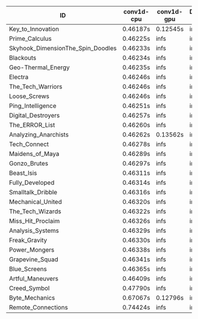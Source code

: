 |ID|conv1d-cpu|conv1d-gpu|DWSPConv2D-gpu|gemm-gpu|avg|
|-|-|-|-|-|-|
|Key_to_Innovation|0.46187s|0.12545s|infs|4.45117s|infs|
|Prime_Calculus|0.46225s|infs|infs|4.46010s|infs|
|Skyhook_DimensionThe_Spin_Doodles|0.46233s|infs|infs|4.46869s|infs|
|Blackouts|0.46234s|infs|infs|4.43846s|infs|
|Geo-Thermal_Energy|0.46235s|infs|infs|4.46662s|infs|
|Electra|0.46246s|infs|infs|4.45491s|infs|
|The_Tech_Warriors|0.46246s|infs|infs|4.47589s|infs|
|Loose_Screws|0.46246s|infs|infs|4.46322s|infs|
|Ping_Intelligence|0.46251s|infs|infs|4.47428s|infs|
|Digital_Destroyers|0.46257s|infs|infs|4.45517s|infs|
|The_ERROR_List|0.46260s|infs|infs|4.46908s|infs|
|Analyzing_Anarchists|0.46262s|0.13562s|infs|4.46233s|infs|
|Tech_Connect|0.46278s|infs|infs|4.47179s|infs|
|Maidens_of_Maya|0.46289s|infs|infs|4.46925s|infs|
|Gonzo_Brutes|0.46297s|infs|infs|4.46211s|infs|
|Beast_Isis|0.46311s|infs|infs|4.46533s|infs|
|Fully_Developed|0.46314s|infs|infs|4.48707s|infs|
|Smalltalk_Dribble|0.46316s|infs|infs|4.43027s|infs|
|Mechanical_United|0.46320s|infs|infs|4.47230s|infs|
|The_Tech_Wizards|0.46322s|infs|infs|4.48108s|infs|
|Miss_Hit_Proclaim|0.46326s|infs|infs|4.43120s|infs|
|Analysis_Systems|0.46329s|infs|infs|4.45130s|infs|
|Freak_Gravity|0.46330s|infs|infs|4.46426s|infs|
|Power_Mongers|0.46338s|infs|infs|4.46139s|infs|
|Grapevine_Squad|0.46341s|infs|infs|4.45916s|infs|
|Blue_Screens|0.46365s|infs|infs|4.44970s|infs|
|Artful_Maneuvers|0.46409s|infs|infs|4.46669s|infs|
|Creed_Symbol|0.47790s|infs|infs|4.43038s|infs|
|Byte_Mechanics|0.67067s|0.12796s|infs|4.43535s|infs|
|Remote_Connections|0.74424s|infs|infs|4.44705s|infs|
